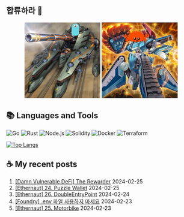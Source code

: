 ## 합류하라 🤝

<div align="center">
    <img src="https://github.com/piatoss3612/piatoss3612/blob/main/assets/go.png" alt="합류하라-go" width="40%" height="auto">
    <img src="https://github.com/piatoss3612/piatoss3612/blob/main/assets/rust.png" alt="합류하라-rust" width="40%" height="auto">
</div>

## 📚 Languages and Tools

![Go](https://img.shields.io/badge/Go-00ADD8?style=for-the-badge&logo=go&logoColor=white)
![Rust](https://img.shields.io/badge/Rust-000000?style=for-the-badge&logo=rust&logoColor=white)
![Node.js](https://img.shields.io/badge/Node.js-43853D?style=for-the-badge&logo=node.js&logoColor=white)
![Solidity](https://img.shields.io/badge/solidity-363636?style=for-the-badge&logo=solidity&logoColor=white)
![Docker](https://img.shields.io/badge/docker-%230db7ed.svg?style=for-the-badge&logo=docker&logoColor=white)
![Terraform](https://img.shields.io/badge/terraform-%235835CC.svg?style=for-the-badge&logo=terraform&logoColor=white)

[![Top Langs](https://github-readme-stats.vercel.app/api/top-langs/?username=piatoss3612&layout=compact)](https://github.com/piatoss3612/github-readme-stats)

## ☕ My recent posts

1. [[Damn Vulnerable DeFi] The Rewarder](https://piatoss3612.tistory.com/142) 2024-02-25
2. [[Ethernaut] 24. Puzzle Wallet](https://piatoss3612.tistory.com/141) 2024-02-25
3. [[Ethernaut] 26. DoubleEntryPoint](https://piatoss3612.tistory.com/140) 2024-02-24
4. [[Foundry] .env 파일 사용하지 마세요](https://piatoss3612.tistory.com/139) 2024-02-23
5. [[Ethernaut] 25. Motorbike](https://piatoss3612.tistory.com/138) 2024-02-23